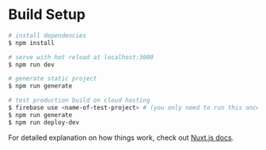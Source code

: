 # Build Setup

```bash
# install dependencies
$ npm install

# serve with hot reload at localhost:3000
$ npm run dev

# generate static project
$ npm run generate

# test production build on cloud hosting
$ firebase use <name-of-test-project> # (you only need to run this once)
$ npm run generate
$ npm run deploy-dev
```

For detailed explanation on how things work, check out [Nuxt.js docs](https://nuxtjs.org).
